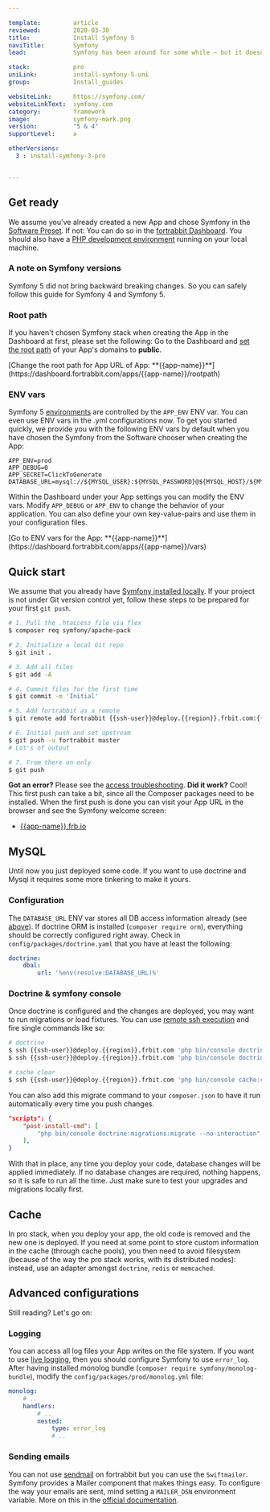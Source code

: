 ```yaml
---

template:         article
reviewed:         2020-03-30
title:            Install Symfony 5
naviTitle:        Symfony
lead:             Symfony has been around for some while — but it doesn't look old. Learn how to install and tune Symfony 5 on fortrabbit.

stack:            pro
uniLink:          install-symfony-5-uni
group:            Install_guides

websiteLink:      https://symfony.com/
websiteLinkText:  symfony.com
category:         framework
image:            symfony-mark.png
version:          "5 & 4"
supportLevel:     a

otherVersions:
  3 : install-symfony-3-pro


---
```



## Get ready

We assume you've already created a new App and chose Symfony in the [Software Preset](app#toc-software-preset). If not: You can do so in the [fortrabbit Dashboard](/dashboard). You should also have a [PHP development environment](/local-development) running on your local machine.


### A note on Symfony versions

Symfony 5 did not bring backward breaking changes. So you can safely follow this guide for Symfony 4 and Symfony 5.


### Root path

If you haven't chosen Symfony stack when creating the App in the Dashboard at first, please set the following: Go to the Dashboard and [set the root path](/app#toc-root-path) of your App's domains to **public**.

<div markdown="1" data-user="known">
[Change the root path for App URL of App: **{{app-name}}**](https://dashboard.fortrabbit.com/apps/{{app-name}}/rootpath)
</div>

### ENV vars

Symfony 5 [environments](https://symfony.com/doc/current/configuration/environments.html#executing-an-application-in-different-environments) are controlled by the `APP_ENV` ENV var. You can even use ENV vars in the .yml configurations now. To get you started quickly, we provide you with the following ENV vars by default when you have chosen the Symfony from the Software chooser when creating the App:

```osterei32
APP_ENV=prod
APP_DEBUG=0
APP_SECRET=ClickToGenerate
DATABASE_URL=mysql://${MYSQL_USER}:${MYSQL_PASSWORD}@${MYSQL_HOST}/${MYSQL_DATABASE}
```

Within the Dashboard under your App settings you can modify the ENV vars. Modify `APP_DEBUG` or `APP_ENV` to change the behavior of your application. You can also define your own key-value-pairs and use them in your configuration files.

<div markdown="1" data-user="known">
[Go to ENV vars for the App: **{{app-name}}**](https://dashboard.fortrabbit.com/apps/{{app-name}}/vars)
</div>


## Quick start

We assume that you already have [Symfony installed locally](http://symfony.com/download). If your project is not under Git version control yet, follow these steps to be prepared for your first `git push`.

```bash
# 1. Pull the .htaccess file via flex
$ composer req symfony/apache-pack

# 2. Initialize a local Git repo
$ git init .

# 3. Add all files
$ git add -A

# 4. Commit files for the first time
$ git commit -m 'Initial'

# 5. Add fortrabbit as a remote
$ git remote add fortrabbit {{ssh-user}}@deploy.{{region}}.frbit.com:{{app-name}}.git

# 6. Initial push and set upstream
$ git push -u fortrabbit master
# Lot's of output

# 7. From there on only
$ git push
```

**Got an error?** Please see the [access troubleshooting](/access-methods#toc-troubleshooting). **Did it work?** Cool! This first push can take a bit, since all the Composer packages need to be installed. When the first push is done you can visit your App URL in the browser and see the Symfony welcome screen:

* [{{app-name}}.frb.io](https://{{app-name}}.frb.io)


## MySQL

Until now you just deployed some code. If you want to use doctrine and Mysql it requires some more tinkering to make it yours. 

### Configuration

The `DATABASE_URL` ENV var stores all DB access information already (see [above](#toc-env-vars)). If doctrine ORM is installed (`composer require orm`), everything should be correctly configured right away. Check in `config/packages/doctrine.yaml` that you have at least the following:

```yaml
doctrine:
    dbal:
        url: '%env(resolve:DATABASE_URL)%'

```

### Doctrine & symfony console

Once doctrine is configured and the changes are deployed, you may want to run migrations or load fixtures. You can use [remote ssh execution](remote-ssh-execution-pro) and fire single commands like so:

```bash
# doctrine
$ ssh {{ssh-user}}@deploy.{{region}}.frbit.com 'php bin/console doctrine:migrations:migrate --no-interaction'
$ ssh {{ssh-user}}@deploy.{{region}}.frbit.com 'php bin/console doctrine:fixtures:load --no-interaction'

# cache clear
$ ssh {{ssh-user}}@deploy.{{region}}.frbit.com 'php bin/console cache:clear'
```

You can also add this migrate command to your `composer.json` to have it run automatically every time you push changes.

```json
"scripts": {
    "post-install-cmd": [
        "php bin/console doctrine:migrations:migrate --no-interaction",
    ],
}
```

With that in place, any time you deploy your code, database changes will be applied immediately. If no database changes are required, nothing happens, so it is safe to run all the time. Just make sure to test your upgrades and migrations locally first.

## Cache

In pro stack, when you deploy your app, the old code is removed and the new one is deployed.
If you need at some point to store custom information in the cache (through cache pools), you then need to avoid filesystem (because of the way the pro stack works, with its distributed nodes): instead, use an adapter amongst `doctrine`, `redis` or `memcached`.

## Advanced configurations

Still reading? Let's go on:

### Logging

You can access all log files your App writes on the file system. If you want to use [live logging](logging#toc-live-log-access), then you should configure Symfony to use `error_log`. After having installed monolog bundle (`composer require symfony/monolog-bundle`), modify the `config/packages/prod/monolog.yml` file:

``` yml
monolog:
    # ..
    handlers:
        # ..
        nested:
            type: error_log
            # ..
```

### Sending emails

You can not use [sendmail](quirks#toc-mailing) on fortrabbit but you can use the `Swiftmailer`.
Symfony provides a Mailer component that makes things easy. To configure the way your emails are sent, mind setting a `MAILER_DSN` environment variable.
More on this in the [official documentation](https://symfony.com/doc/current/mailer.html).

